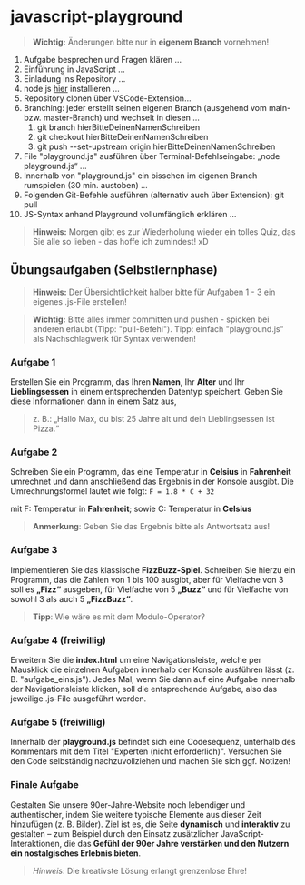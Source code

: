# javascript-playground

> **Wichtig:** Änderungen bitte nur in **eigenem Branch** vornehmen!

1. Aufgabe besprechen und Fragen klären ...
2. Einführung in JavaScript ...
3. Einladung ins Repository ...
4. node.js [hier](https://nodejs.org/en) installieren ...
5. Repository clonen über VSCode-Extension...
6. Branching: jeder erstellt seinen eigenen Branch (ausgehend vom main- bzw. master-Branch) und wechselt in diesen ...
   1. git branch hierBitteDeinenNamenSchreiben
   2. git checkout hierBitteDeinenNamenSchreiben
   3. git push --set-upstream origin hierBitteDeinenNamenSchreiben
7. File "playground.js" ausführen über Terminal-Befehlseingabe: „node playground.js“ ...
8. Innerhalb von "playground.js" ein bisschen im eigenen Branch rumspielen (30 min. austoben) ...
9. Folgenden Git-Befehle ausführen (alternativ auch über Extension): git pull
10. JS-Syntax anhand Playground vollumfänglich erklären ...

> **Hinweis:** Morgen gibt es zur Wiederholung wieder ein tolles Quiz, das Sie alle so lieben - das hoffe ich zumindest! xD

## Übungsaufgaben (Selbstlernphase)

> **Hinweis:** Der Übersichtlichkeit halber bitte für Aufgaben 1 - 3 ein eigenes .js-File erstellen!

> **Wichtig:** Bitte alles immer committen und pushen - spicken bei anderen erlaubt (Tipp: "pull-Befehl"). Tipp: einfach "playground.js" als Nachschlagwerk für Syntax verwenden!

### Aufgabe 1
Erstellen Sie ein Programm, das Ihren **Namen**, Ihr **Alter** und Ihr **Lieblingsessen** in einem entsprechenden Datentyp speichert. Geben Sie diese Informationen dann in einem Satz aus,
> z. B.: „Hallo Max, du bist 25 Jahre alt und dein Lieblingsessen ist Pizza.“

### Aufgabe 2
Schreiben Sie ein Programm, das eine Temperatur in **Celsius** in **Fahrenheit** umrechnet und dann anschließend das Ergebnis in der Konsole ausgibt. Die Umrechnungsformel lautet wie folgt: `F = 1.8 * C + 32`

mit F: Temperatur in **Fahrenheit**;
sowie C: Temperatur in **Celsius**

> **Anmerkung**: Geben Sie das Ergebnis bitte als Antwortsatz aus!

### Aufgabe 3
Implementieren Sie das klassische **FizzBuzz-Spiel**. Schreiben Sie hierzu ein Programm, das die Zahlen von 1 bis 100 ausgibt, aber für Vielfache von 3 soll es **„Fizz“** ausgeben, für Vielfache von 5 **„Buzz“** und für Vielfache von sowohl 3 als auch 5 **„FizzBuzz“**.

> **Tipp**: Wie wäre es mit dem Modulo-Operator?

### Aufgabe 4 (freiwillig)
Erweitern Sie die **index.html** um eine Navigationsleiste, welche per Mausklick die einzelnen Aufgaben innerhalb der Konsole ausführen lässt (z. B. "aufgabe_eins.js"). Jedes Mal, wenn Sie dann auf eine Aufgabe innerhalb der Navigationsleiste klicken, soll die entsprechende Aufgabe, also das jeweilige .js-File ausgeführt werden.

### Aufgabe 5 (freiwillig)
Innerhalb der **playground.js** befindet sich eine Codesequenz, unterhalb des Kommentars mit dem Titel "Experten (nicht erforderlich)". Versuchen Sie den Code selbständig nachzuvollziehen und machen Sie sich ggf. Notizen!

### Finale Aufgabe
Gestalten Sie unsere 90er-Jahre-Website noch lebendiger und authentischer, indem Sie weitere typische Elemente aus dieser Zeit hinzufügen (z. B. Bilder). Ziel ist es, die Seite **dynamisch** und **interaktiv** zu gestalten – zum Beispiel durch den Einsatz zusätzlicher JavaScript-Interaktionen, die das **Gefühl der 90er Jahre verstärken und den Nutzern ein nostalgisches Erlebnis bieten**. 

> *Hinweis*: Die kreativste Lösung erlangt grenzenlose Ehre!